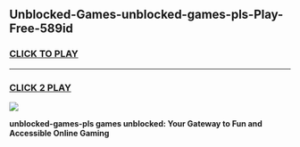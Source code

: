 
## Unblocked-Games-unblocked-games-pls-Play-Free-589id
<h3>
<a href="https://premium76.site?title=unblocked-games-pls&ref=09A">CLICK TO PLAY</a></h3>
<hr>

<h3>
<a href="https://premium76.site?title=unblocked-games-pls&ref=09A">CLICK 2 PLAY</a>
  
</h3>

<a href="https://premium76.site?title=unblocked-games-pls&ref=09A"><img src="https://clearcache.store/games.png"></a>


**unblocked-games-pls games unblocked: Your Gateway to Fun and Accessible Online Gaming**
